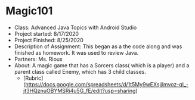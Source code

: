 # Magic101
* Class: Advanced Java Topics with Android Studio
* Project started: 8/17/2020
* Project Finished: 8/25/2020
* Description of Assignment: This began as a the code along and was finished as homework. It was used to review Java.
* Partners: Ms. Rioux
* About: A magic game that has a Sorcers class( which is a player) and a parent class called Enemy, which has 3 child classes. 
  - [Rubric] (https://docs.google.com/spreadsheets/d/1t5My9wEXsjjlmvoz-qI_-jt3HQznuOBYMSRi4u5G_fE/edit?usp=sharing)

